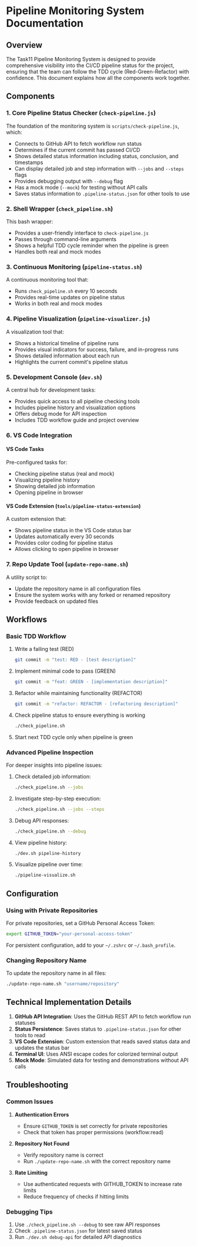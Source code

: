 # Pipeline Monitoring System Documentation

## Overview

The Task11 Pipeline Monitoring System is designed to provide comprehensive visibility into the CI/CD pipeline status for the project, ensuring that the team can follow the TDD cycle (Red-Green-Refactor) with confidence. This document explains how all the components work together.

## Components

### 1. Core Pipeline Status Checker (`check-pipeline.js`)

The foundation of the monitoring system is `scripts/check-pipeline.js`, which:

- Connects to GitHub API to fetch workflow run status
- Determines if the current commit has passed CI/CD
- Shows detailed status information including status, conclusion, and timestamps
- Can display detailed job and step information with `--jobs` and `--steps` flags
- Provides debugging output with `--debug` flag
- Has a mock mode (`--mock`) for testing without API calls
- Saves status information to `.pipeline-status.json` for other tools to use

### 2. Shell Wrapper (`check_pipeline.sh`)

This bash wrapper:
- Provides a user-friendly interface to `check-pipeline.js`
- Passes through command-line arguments
- Shows a helpful TDD cycle reminder when the pipeline is green
- Handles both real and mock modes

### 3. Continuous Monitoring (`pipeline-status.sh`)

A continuous monitoring tool that:
- Runs `check_pipeline.sh` every 10 seconds
- Provides real-time updates on pipeline status
- Works in both real and mock modes

### 4. Pipeline Visualization (`pipeline-visualizer.js`)

A visualization tool that:
- Shows a historical timeline of pipeline runs
- Provides visual indicators for success, failure, and in-progress runs
- Shows detailed information about each run
- Highlights the current commit's pipeline status

### 5. Development Console (`dev.sh`)

A central hub for development tasks:
- Provides quick access to all pipeline checking tools
- Includes pipeline history and visualization options
- Offers debug mode for API inspection
- Includes TDD workflow guide and project overview

### 6. VS Code Integration

#### VS Code Tasks
Pre-configured tasks for:
- Checking pipeline status (real and mock)
- Visualizing pipeline history
- Showing detailed job information
- Opening pipeline in browser

#### VS Code Extension (`tools/pipeline-status-extension`)
A custom extension that:
- Shows pipeline status in the VS Code status bar
- Updates automatically every 30 seconds
- Provides color coding for pipeline status
- Allows clicking to open pipeline in browser

### 7. Repo Update Tool (`update-repo-name.sh`)

A utility script to:
- Update the repository name in all configuration files
- Ensure the system works with any forked or renamed repository
- Provide feedback on updated files

## Workflows

### Basic TDD Workflow

1. Write a failing test (RED)
   ```bash
   git commit -m "test: RED - [test description]"
   ```

2. Implement minimal code to pass (GREEN)
   ```bash
   git commit -m "feat: GREEN - [implementation description]"
   ```

3. Refactor while maintaining functionality (REFACTOR)
   ```bash
   git commit -m "refactor: REFACTOR - [refactoring description]"
   ```

4. Check pipeline status to ensure everything is working
   ```bash
   ./check_pipeline.sh
   ```

5. Start next TDD cycle only when pipeline is green

### Advanced Pipeline Inspection

For deeper insights into pipeline issues:

1. Check detailed job information:
   ```bash
   ./check_pipeline.sh --jobs
   ```

2. Investigate step-by-step execution:
   ```bash
   ./check_pipeline.sh --jobs --steps
   ```

3. Debug API responses:
   ```bash
   ./check_pipeline.sh --debug
   ```

4. View pipeline history:
   ```bash
   ./dev.sh pipeline-history
   ```

5. Visualize pipeline over time:
   ```bash
   ./pipeline-visualize.sh
   ```

## Configuration

### Using with Private Repositories

For private repositories, set a GitHub Personal Access Token:

```bash
export GITHUB_TOKEN="your-personal-access-token"
```

For persistent configuration, add to your `~/.zshrc` or `~/.bash_profile`.

### Changing Repository Name

To update the repository name in all files:

```bash
./update-repo-name.sh "username/repository"
```

## Technical Implementation Details

1. **GitHub API Integration**: Uses the GitHub REST API to fetch workflow run statuses
2. **Status Persistence**: Saves status to `.pipeline-status.json` for other tools to read
3. **VS Code Extension**: Custom extension that reads saved status data and updates the status bar
4. **Terminal UI**: Uses ANSI escape codes for colorized terminal output
5. **Mock Mode**: Simulated data for testing and demonstrations without API calls

## Troubleshooting

### Common Issues

1. **Authentication Errors**
   - Ensure `GITHUB_TOKEN` is set correctly for private repositories
   - Check that token has proper permissions (workflow:read)

2. **Repository Not Found**
   - Verify repository name is correct
   - Run `./update-repo-name.sh` with the correct repository name

3. **Rate Limiting**
   - Use authenticated requests with GITHUB_TOKEN to increase rate limits
   - Reduce frequency of checks if hitting limits

### Debugging Tips

1. Use `./check_pipeline.sh --debug` to see raw API responses
2. Check `.pipeline-status.json` for latest saved status
3. Run `./dev.sh debug-api` for detailed API diagnostics
